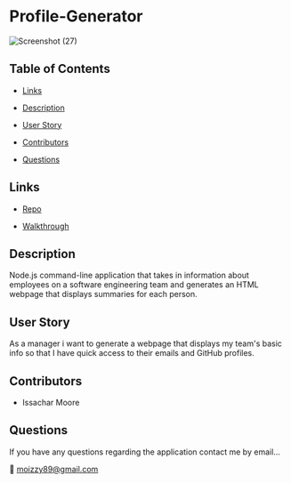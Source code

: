 # Profile-Generator

![Screenshot (27)](https://user-images.githubusercontent.com/93059565/164117330-1673db9a-444f-492e-a1d3-c4d4e56ef434.png)

## Table of Contents

* [Links](#links)

* [Description](#description)

* [User Story](#user-story)

* [Contributors](#contributors)

* [Questions](#questions)

## Links

* [Repo](https://github.com/IzorIzzy/Profile-Generator-)

* [Walkthrough](https://drive.google.com/file/d/1oBPQYV8s_Sst1Lmd7esxZUu0PuJnj--6/view)

## Description

Node.js command-line application that takes in information about employees on a software engineering team and generates an HTML webpage that displays summaries for each person.

## User Story

As a manager i want to generate a webpage that displays my team's basic info
so that I have quick access to their emails and GitHub profiles.

## Contributors

* Issachar Moore

## Questions

If you have any questions regarding the application contact me by email...

:e-mail: moizzy89@gmail.com
